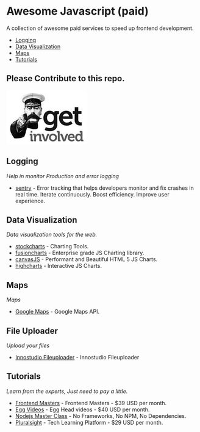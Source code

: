 # Awesome Javascript (paid)

A collection of awesome paid services to speed up frontend development.

* [Logging](#logging)
* [Data Visualization](#data-visualization)
* [Maps](#maps)
* [Tutorials](#tutorials)

## Please Contribute to this repo.

![Please fork and add more links](get-involved.jpeg)


## Logging
*Help in monitor Production and error logging*

* [sentry](https://sentry.io/pricing/) - Error tracking that helps developers monitor and fix crashes in real time. Iterate continuously. Boost efficiency. Improve user experience.

## Data Visualization
*Data visualization tools for the web.*

* [stockcharts](https://stockcharts.com/) - Charting Tools.
* [fusioncharts](https://www.fusioncharts.com/) - Enterprise grade JS Charting library.
* [canvasJS](https://canvasjs.com/) - Performant and Beautiful HTML 5 JS  Charts.
* [highcharts](http://highcharts.com/) - Interactive JS Charts.

## Maps
*Maps*

* [Google Maps](https://cloud.google.com/maps-platform/pricing) - Google Maps API.

## File Uploader
*Upload your files*

* [Innostudio Fileuploader](https://innostudio.de/fileuploader/) - Innostudio Fileuploader

## Tutorials
*Learn from the experts, Just need to pay a little.*

* [Frontend Masters](https://frontendmasters.com/) - Frontend Masters - $39 USD per month.
* [Egg Videos](https://egghead.io/) - Egg Head videos - $40 USD per month.
* [Nodejs Master Class](https://pirple.thinkific.com/courses/the-nodejs-master-class) - No Frameworks, No NPM, No Dependencies.
* [Pluralsight](https://www.pluralsight.com/) - Tech Learning Platform - $29 USD per month.

